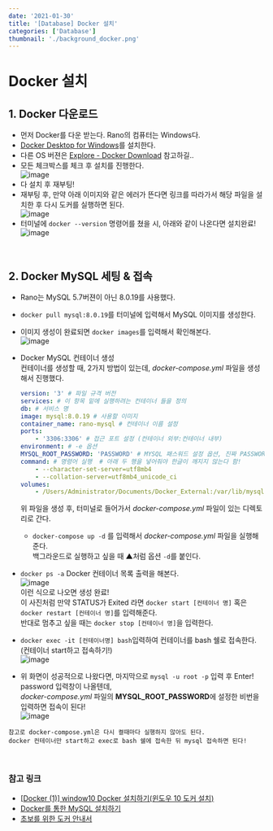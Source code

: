 ```yaml
---
date: '2021-01-30'
title: '[Database] Docker 설치'
categories: ['Database']
thumbnail: './background_docker.png'
---
```


# Docker 설치

## 1. Docker 다운로드

-   먼저 Docker를 다운 받는다. Rano의 컴퓨터는 Windows다.
-   [Docker Desktop for Windows](https://hub.docker.com/editions/community/docker-ce-desktop-windows)를 설치한다.
-   다른 OS 버젼은 [Explore - Docker Download](https://hub.docker.com/search?q=&type=edition&offering=community) 참고하길..
-   모든 체크박스를 체크 후 설치를 진행한다.  
     ![image](https://user-images.githubusercontent.com/33610315/106292156-dc409f00-628f-11eb-98fe-afeee2dba1eb.png)
-   다 설치 후 재부팅!
-   재부팅 후, 만약 아래 이미지와 같은 에러가 뜬다면 링크를 따라가서 해당 파일을 설치한 후 다시 도커를 실행하면 된다.  
     ![image](https://user-images.githubusercontent.com/33610315/106356568-f471f600-6343-11eb-8a8c-a1e01b56707a.png)
-   터미널에 `docker --version` 명령어를 쳤을 시, 아래와 같이 나온다면 설치완료!  
     ![image](https://user-images.githubusercontent.com/33610315/106293914-e2d01600-6291-11eb-9e8e-bd5421f87ec9.png)

<br/>

## 2. Docker MySQL 세팅 & 접속

-   Rano는 MySQL 5.7버젼이 아닌 8.0.19를 사용했다.
-   `docker pull mysql:8.0.19`를 터미널에 입력해서 MySQL 이미지를 생성한다.
-   이미지 생성이 완료되면 `docker images`를 입력해서 확인해본다.  
     ![image](https://user-images.githubusercontent.com/33610315/106293861-d1870980-6291-11eb-9467-3508487034dd.png)

-   Docker MySQL 컨테이너 생성  
     컨테이너를 생성할 때, 2가지 방법이 있는데, _docker-compose.yml_ 파일을 생성해서 진행했다.
    ```yml
    version: '3' # 파일 규격 버전
    services: # 이 항목 밑에 실행하려는 컨테이너 들을 정의
    db: # 서비스 명
    image: mysql:8.0.19 # 사용할 이미지
    container_name: rano-mysql # 컨테이너 이름 설정
    ports:
        - '3306:3306' # 접근 포트 설정 (컨테이너 외부:컨테이너 내부)
    environment: # -e 옵션
    MYSQL_ROOT_PASSWORD: 'PASSWORD' # MYSQL 패스워드 설정 옵션, 진짜 PASSWORD라고 쓰지말길. 사용하고 싶은 비번 입력!
    command: # 명령어 실행  # 아래 두 행을 넣어줘야 한글이 깨지지 않는다 함!
        - --character-set-server=utf8mb4
        - --collation-server=utf8mb4_unicode_ci
    volumes:
        - /Users/Administrator/Documents/Docker_External:/var/lib/mysql mysql # -v 옵션 (다렉토리 마운트 설정, [로컬 디렉토리]:[컨테이너 디렉토리])
    ```
    위 파일을 생성 후, 터미널로 들어가서 _docker-compose.yml_ 파일이 있는 디렉토리로 간다.
    -   `docker-compose up -d` 를 입력해서 _docker-compose.yml_ 파일을 실행해준다.  
         백그라운드로 실행하고 싶을 때 ▲처럼 옵션 `-d`를 붙인다.  

-   `docker ps -a` Docker 컨테이너 목록 출력을 해본다.  
     ![image](https://user-images.githubusercontent.com/33610315/106295218-7d7d2480-6293-11eb-8053-2bae3c84ed13.png)  
     이런 식으로 나오면 생성 완료!  
     이 사진처럼 만약 STATUS가 Exited 라면 `docker start [컨테이너 명]` 혹은 `docker restart [컨테이너 명]`를 입력해준다.  
     반대로 멈추고 싶을 때는 `docker stop [컨테이너 명]`을 입력한다.

-   `docker exec -it [컨테이너명] bash`입력하여 컨테이너를 bash 쉘로 접속한다. (컨테이너 start하고 접속하기!)  
     ![image](https://user-images.githubusercontent.com/33610315/106295799-3b081780-6294-11eb-8335-e5f8480f4ec7.png)

-   위 화면이 성공적으로 나왔다면, 마지막으로 `mysql -u root -p` 입력 후 Enter!  
     password 입력창이 나올텐데,  
     _docker-compose.yml_ 파일의 **MYSQL_ROOT_PASSWORD**에 설정한 비번을 입력하면 접속이 된다!  
     ![image](https://user-images.githubusercontent.com/33610315/106296382-f16bfc80-6294-11eb-9131-2564290d13c1.png)

```
참고로 docker-compose.yml은 다시 켤때마다 실행하지 않아도 된다.
docker 컨테이너만 start하고 exec로 bash 쉘에 접속한 뒤 mysql 접속하면 된다!
```

<br/>

### **참고 링크**

-   [[Docker (1)] window10 Docker 설치하기(윈도우 10 도커 설치)](https://goddaehee.tistory.com/251)
-   [Docker를 통한 MySQL 설치하기](http://jmlim.github.io/docker/2019/07/30/docker-mysql-setup/)
-   [초보를 위한 도커 안내서](https://subicura.com/2017/01/19/docker-guide-for-beginners-1.html)
